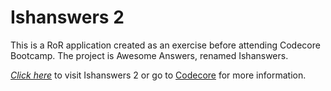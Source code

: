 # Ishanswers 2

This is a RoR application created as an exercise before attending Codecore Bootcamp. The project is Awesome Answers, renamed Ishanswers.

[*Click here*](https://ishanswers2.herokuapp.com) to visit Ishanswers 2 or go to [Codecore](http://www.codecore.com) for more information.
